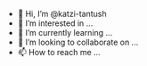 - 👋 Hi, I’m @katzi-tantush
- 👀 I’m interested in ...
- 🌱 I’m currently learning ...
- 💞️ I’m looking to collaborate on ...
- 📫 How to reach me ...

<!---
katzi-tantush/katzi-tantush is a ✨ special ✨ repository because its `README.md` (this file) appears on your GitHub profile.
You can click the Preview link to take a look at your changes.
--->
